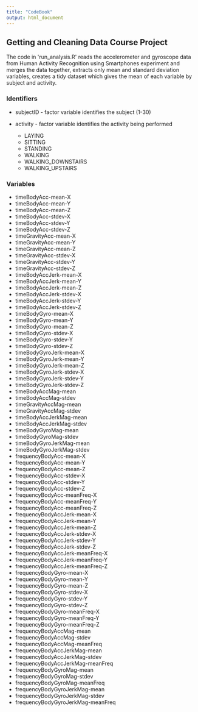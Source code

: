 ```yaml
---
title: "CodeBook"
output: html_document
---
```



## Getting and Cleaning Data Course Project
The code in 'run_analysis.R' reads the accelerometer and gyroscope data from Human Activity Recognition using Smartphones experiment and merges the data together, extracts only mean and standard deviation variables, creates a tidy dataset which gives the mean of each variable by subject and activity.

### Identifiers
* subjectID - factor variable identifies the subject (1-30)

* activity - factor variable identifies the activity being performed
    + LAYING
    + SITTING
    + STANDING 
    + WALKING 
    + WALKING_DOWNSTAIRS 
    + WALKING_UPSTAIRS

### Variables
+ timeBodyAcc-mean-X
+ timeBodyAcc-mean-Y                
+ timeBodyAcc-mean-Z               
+ timeBodyAcc-stdev-X
+ timeBodyAcc-stdev-Y
+ timeBodyAcc-stdev-Z             
+ timeGravityAcc-mean-X
+ timeGravityAcc-mean-Y
+ timeGravityAcc-mean-Z
+ timeGravityAcc-stdev-X
+ timeGravityAcc-stdev-Y
+ timeGravityAcc-stdev-Z   
+ timeBodyAccJerk-mean-X
+ timeBodyAccJerk-mean-Y
+ timeBodyAccJerk-mean-Z       
+ timeBodyAccJerk-stdev-X
+ timeBodyAccJerk-stdev-Y
+ timeBodyAccJerk-stdev-Z         
+ timeBodyGyro-mean-X
+ timeBodyGyro-mean-Y
+ timeBodyGyro-mean-Z           
+ timeBodyGyro-stdev-X
+ timeBodyGyro-stdev-Y
+ timeBodyGyro-stdev-Z       
+ timeBodyGyroJerk-mean-X
+ timeBodyGyroJerk-mean-Y
+ timeBodyGyroJerk-mean-Z      
+ timeBodyGyroJerk-stdev-X
+ timeBodyGyroJerk-stdev-Y
+ timeBodyGyroJerk-stdev-Z      
+ timeBodyAccMag-mean
+ timeBodyAccMag-stdev
+ timeGravityAccMag-mean         
+ timeGravityAccMag-stdev
+ timeBodyAccJerkMag-mean       
+ timeBodyAccJerkMag-stdev       
+ timeBodyGyroMag-mean       
+ timeBodyGyroMag-stdev         
+ timeBodyGyroJerkMag-mean     
+ timeBodyGyroJerkMag-stdev       
+ frequencyBodyAcc-mean-X
+ frequencyBodyAcc-mean-Y    
+ frequencyBodyAcc-mean-Z         
+ frequencyBodyAcc-stdev-X
+ frequencyBodyAcc-stdev-Y      
+ frequencyBodyAcc-stdev-Z
+ frequencyBodyAcc-meanFreq-X
+ frequencyBodyAcc-meanFreq-Y
+ frequencyBodyAcc-meanFreq-Z
+ frequencyBodyAccJerk-mean-X
+ frequencyBodyAccJerk-mean-Y
+ frequencyBodyAccJerk-mean-Z
+ frequencyBodyAccJerk-stdev-X
+ frequencyBodyAccJerk-stdev-Y    
+ frequencyBodyAccJerk-stdev-Z    
+ frequencyBodyAccJerk-meanFreq-X
+ frequencyBodyAccJerk-meanFreq-Y
+ frequencyBodyAccJerk-meanFreq-Z
+ frequencyBodyGyro-mean-X
+ frequencyBodyGyro-mean-Y      
+ frequencyBodyGyro-mean-Z
+ frequencyBodyGyro-stdev-X
+ frequencyBodyGyro-stdev-Y    
+ frequencyBodyGyro-stdev-Z
+ frequencyBodyGyro-meanFreq-X
+ frequencyBodyGyro-meanFreq-Y
+ frequencyBodyGyro-meanFreq-Z
+ frequencyBodyAccMag-mean
+ frequencyBodyAccMag-stdev    
+ frequencyBodyAccMag-meanFreq
+ frequencyBodyAccJerkMag-mean
+ frequencyBodyAccJerkMag-stdev 
+ frequencyBodyAccJerkMag-meanFreq
+ frequencyBodyGyroMag-mean
+ frequencyBodyGyroMag-stdev  
+ frequencyBodyGyroMag-meanFreq
+ frequencyBodyGyroJerkMag-mean
+ frequencyBodyGyroJerkMag-stdev 
+ frequencyBodyGyroJerkMag-meanFreq
